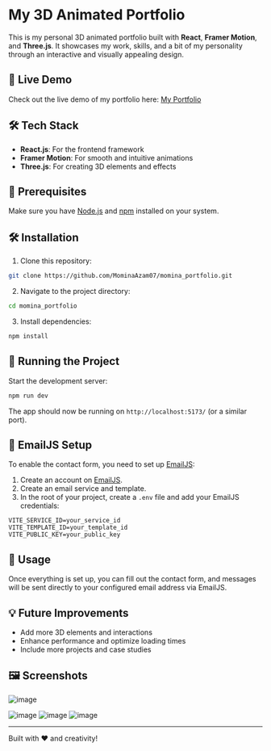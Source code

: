 # My 3D Animated Portfolio

This is my personal 3D animated portfolio built with **React**, **Framer Motion**, and **Three.js**. It showcases my work, skills, and a bit of my personality through an interactive and visually appealing design.

## 🚀 Live Demo
Check out the live demo of my portfolio here: [My Portfolio](https://mominadevportfolio.netlify.app/)

## 🛠 Tech Stack
- **React.js**: For the frontend framework
- **Framer Motion**: For smooth and intuitive animations
- **Three.js**: For creating 3D elements and effects

## 📝 Prerequisites
Make sure you have [Node.js](https://nodejs.org/) and [npm](https://www.npmjs.com/) installed on your system.

## 🛠 Installation
1. Clone this repository:
```bash
git clone https://github.com/MominaAzam07/momina_portfolio.git
```

2. Navigate to the project directory:
```bash
cd momina_portfolio
```

3. Install dependencies:
```bash
npm install
```

## 🚀 Running the Project
Start the development server:
```bash
npm run dev
```
The app should now be running on `http://localhost:5173/` (or a similar port).

## 📧 EmailJS Setup
To enable the contact form, you need to set up [EmailJS](https://www.emailjs.com/):

1. Create an account on [EmailJS](https://www.emailjs.com/).
2. Create an email service and template.
3. In the root of your project, create a `.env` file and add your EmailJS credentials:
```env
VITE_SERVICE_ID=your_service_id
VITE_TEMPLATE_ID=your_template_id
VITE_PUBLIC_KEY=your_public_key
```

## 📝 Usage
Once everything is set up, you can fill out the contact form, and messages will be sent directly to your configured email address via EmailJS.

## 💡 Future Improvements
- Add more 3D elements and interactions
- Enhance performance and optimize loading times
- Include more projects and case studies

## 🖼 Screenshots
![image](https://github.com/user-attachments/assets/b739cb2d-2856-452a-855e-73e0e3a1fe81)

![image](https://github.com/user-attachments/assets/b3a1cc59-5e8a-4f7d-912d-abb6e5f26a01)
![image](https://github.com/user-attachments/assets/15a29345-5a7a-461c-b219-6468257491ed)
![image](https://github.com/user-attachments/assets/75399e5e-698c-48a8-8bbc-506d40127937)

---

Built with ❤️ and creativity!

